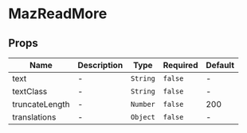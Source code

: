 # MazReadMore

## Props

<!-- @vuese:MazReadMore:props:start -->

| Name           | Description | Type     | Required | Default |
| -------------- | ----------- | -------- | -------- | ------- |
| text           | -           | `String` | `false`  | -       |
| textClass      | -           | `String` | `false`  | -       |
| truncateLength | -           | `Number` | `false`  | 200     |
| translations   | -           | `Object` | `false`  | -       |

<!-- @vuese:MazReadMore:props:end -->
